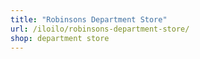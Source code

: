 ```yaml
---
title: "Robinsons Department Store"
url: /iloilo/robinsons-department-store/
shop: department store
---
```


